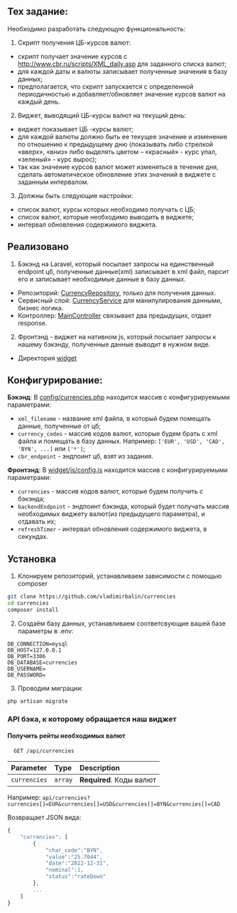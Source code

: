 ## Тех задание:

Необходимо разработать следующую функциональность:

1.	Скрипт получения ЦБ-курсов валют:
-	скрипт получает значение курсов с http://www.cbr.ru/scripts/XML_daily.asp для заданного списка валют;
-	для каждой даты и валюты записывает полученные значения в базу данных;
-	предполагается, что скрипт запускается с определенной периодичностью и добавляет/обновляет значение курсов валют на каждый день.

2.	Виджет, выводящий ЦБ-курсы валют на текущий день:
-	виджет показывает ЦБ -курсы валют;
-	для каждой валюты должно быть ее текущее значение и изменение по отношению к предыдущему дню (показывать либо стрелкой «вверх», «вниз» либо выделять цветом – «красный» - курс упал, «зеленый» - курс вырос);
-	так как значение курсов валют может изменяться в течение дня, сделать автоматическое обновление этих значений в виджете с заданным интервалом.

3.	Должны быть следующие настройки:
-	список валют, курсы которых необходимо получать с ЦБ;
-	список валют, которые необходимо выводить в виджете;
-	интервал обновления содержимого виджета.


## Реализовано
1. Бэкэнд на Laravel, который посылает запросы на единственный endpoint цб, полученные данные(xml) записывает в xml файл,
   парсит его и записывает необходимые данные в базу данных.

- Репозиторий: [CurrencyRepository](./app/Repositories/CurrencyRepository.php), только для получения данных.
- Сервисный слой: [CurrencyService](./app/Services/CurrencyService.php) для манипулирования данными, бизнес логика.
- Контроллер: [MainController](./app/Http/Controllers/MainController.php) связывает два предыдущих, отдает response.

2. Фронтэнд - виджет на нативном js, который посылает запросы к нашему бэкэнду, полученные данные выводит в нужном виде.

- Директория [widget](./widget)

## Конфигурирование:
**Бэкэнд**:
В [config/currencies.php](./config/currencies.php) находится массив с конфигурируемыми параметрами:
- `xml_filename` - название xml файла, в который будем помещать данные, полученные от цб;
- `currency_codes` - массив кодов валют, которые будем брать с xml файла и помещать в базу данных. Например: `['EUR', 'USD', 'CAD', 'BYN', ...]` или `['*']`;
- `cbr_endpoint` - эндпоинт цб, взят из задания.

**Фронтэнд**:
  В [widget/js/config.js](./widget/js/config.js) находится массив с конфигурируемыми параметрами:
- `currencies` - массив кодов валют, которые будем получить с бэкэнда;
- `backendEndpoint` - эндпоинт бэкэнда, который будет получать массив необходимых виджету валют(из предыдущего параметра), и отдавать их;
- `refreshTimer` - интервал обновления содержимого виджета, в секундах.

## Установка

1. Клонируем репозиторий, устанавливаем зависимости с помощью composer

```bash
git clone https://github.com/vladimirbalin/currencies
cd currencies
composer install
```

2. Создаём базу данных, устанавливаем соответсвующие вашей базе параметры в .env:
```
DB_CONNECTION=mysql
DB_HOST=127.0.0.1
DB_PORT=3306
DB_DATABASE=currencies
DB_USERNAME=
DB_PASSWORD=
```
3. Проводим миграции:
 ```
php artisan migrate
 ```

### API бэка, к которому обращается наш виджет

#### Получить рейты необходимых валют

```http
  GET /api/currencies
```

| Parameter | Type    | Description                |
| :-------- |:--------| :------------------------- |
| `currencies` | `array` | **Required**. Коды валют |

Например: `api/currencies?currencies[]=EUR&currencies[]=USD&currencies[]=BYN&currencies[]=CAD`

Возвращает JSON вида:
```javascript
{
    "currencies": [
        {
            "char_code":"BYN",
            "value":"25.7044",
            "date":"2022-12-31",
            "nominal":1,
            "status":"rateDown"
        },
        ...
    ]
}
```

